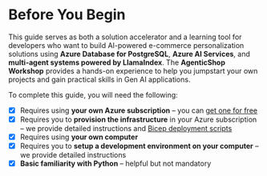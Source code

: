 # Before You Begin

This guide serves as both a solution accelerator and a learning tool for developers who want to build AI-powered e-commerce personalization solutions using **Azure Database for PostgreSQL**, **Azure AI Services**, and **multi-agent systems powered by LlamaIndex**. The **AgenticShop Workshop** provides a hands-on experience to help you jumpstart your own projects and gain practical skills in Gen AI applications.

To complete this guide, you will need the following:

- [X] Requires using **your own Azure subscription** – you can [get one for free](https://azure.microsoft.com/en-us/pricing/purchase-options/azure-account)
- [X] Requires you to **provision the infrastructure** in your Azure subscription – we provide detailed instructions and [Bicep deployment scripts](https://learn.microsoft.com/azure/azure-resource-manager/bicep/deployment-script-bicep)
- [X] Requires using **your own computer**
- [X] Requires you to **setup a development environment on your computer** – we provide detailed instructions
- [X] **Basic familiarity with Python** – helpful but not mandatory
